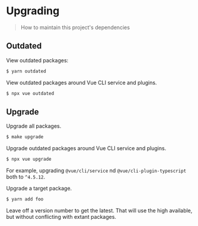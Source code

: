 # Upgrading
> How to maintain this project's dependencies




## Outdated

View outdated packages:

```sh
$ yarn outdated
```

View outdated packages around Vue CLI service and plugins.

```sh
$ npx vue outdated
```


## Upgrade

Upgrade all packages.

```sh
$ make upgrade
```

Upgrade outdated packages around Vue CLI service and plugins.

```sh
$ npx vue upgrade
```

For example, upgrading `@vue/cli/service` nd `@vue/cli-plugin-typescript` both to `^4.5.12`.

Upgrade a target package.

```sh
$ yarn add foo
```

Leave off a version number to get the latest. That will use the high available, but without conflicting with extant packages.
